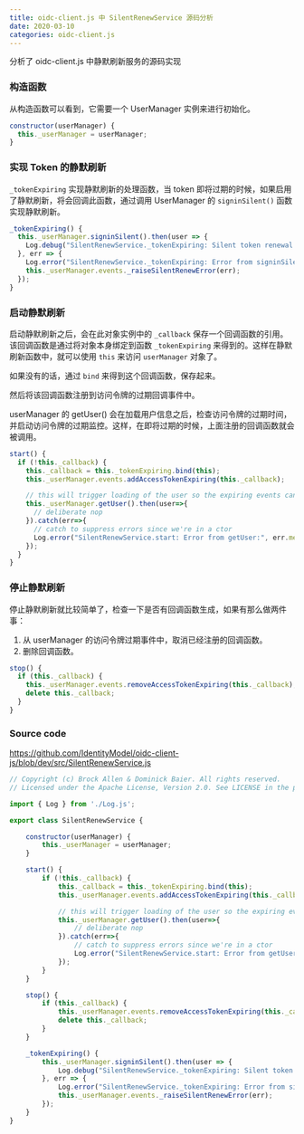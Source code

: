 ```yaml
---
title: oidc-client.js 中 SilentRenewService 源码分析     
date: 2020-03-10
categories: oidc-client.js
---
```

分析了 oidc-client.js 中静默刷新服务的源码实现
<!-- more -->


### 构造函数

从构造函数可以看到，它需要一个 UserManager 实例来进行初始化。

```javascript
constructor(userManager) {
  this._userManager = userManager;
}
```

### 实现 Token 的静默刷新

`_tokenExpiring` 实现静默刷新的处理函数，当 token 即将过期的时候，如果启用了静默刷新，将会回调此函数，通过调用 UserManager 的 `signinSilent()` 函数实现静默刷新。

```javascript
_tokenExpiring() {
  this._userManager.signinSilent().then(user => {
    Log.debug("SilentRenewService._tokenExpiring: Silent token renewal successful");
  }, err => {
    Log.error("SilentRenewService._tokenExpiring: Error from signinSilent:", err.message);
    this._userManager.events._raiseSilentRenewError(err);
  });
}
```

### 启动静默刷新

启动静默刷新之后，会在此对象实例中的 `_callback` 保存一个回调函数的引用。该回调函数是通过将对象本身绑定到函数 `_tokenExpiring` 来得到的。这样在静默刷新函数中，就可以使用 `this` 来访问  `userManager` 对象了。

如果没有的话，通过 `bind` 来得到这个回调函数，保存起来。

然后将该回调函数注册到访问令牌的过期回调事件中。

userManager 的 getUser() 会在加载用户信息之后，检查访问令牌的过期时间，并启动访问令牌的过期监控。这样，在即将过期的时候，上面注册的回调函数就会被调用。

```javascript
start() {
  if (!this._callback) {
    this._callback = this._tokenExpiring.bind(this);
    this._userManager.events.addAccessTokenExpiring(this._callback);

    // this will trigger loading of the user so the expiring events can be initialized
    this._userManager.getUser().then(user=>{
      // deliberate nop
    }).catch(err=>{
      // catch to suppress errors since we're in a ctor
      Log.error("SilentRenewService.start: Error from getUser:", err.message);
    });
  }
}
```



### 停止静默刷新

停止静默刷新就比较简单了，检查一下是否有回调函数生成，如果有那么做两件事：

1. 从 userManager 的访问令牌过期事件中，取消已经注册的回调函数。
2. 删除回调函数。

```javascript
stop() {
  if (this._callback) {
    this._userManager.events.removeAccessTokenExpiring(this._callback);
    delete this._callback;
  }
}
```

### Source code

https://github.com/IdentityModel/oidc-client-js/blob/dev/src/SilentRenewService.js

```javascript
// Copyright (c) Brock Allen & Dominick Baier. All rights reserved.
// Licensed under the Apache License, Version 2.0. See LICENSE in the project root for license information.

import { Log } from './Log.js';

export class SilentRenewService {

    constructor(userManager) {
        this._userManager = userManager;
    }

    start() {
        if (!this._callback) {
            this._callback = this._tokenExpiring.bind(this);
            this._userManager.events.addAccessTokenExpiring(this._callback);

            // this will trigger loading of the user so the expiring events can be initialized
            this._userManager.getUser().then(user=>{
                // deliberate nop
            }).catch(err=>{
                // catch to suppress errors since we're in a ctor
                Log.error("SilentRenewService.start: Error from getUser:", err.message);
            });
        }
    }

    stop() {
        if (this._callback) {
            this._userManager.events.removeAccessTokenExpiring(this._callback);
            delete this._callback;
        }
    }

    _tokenExpiring() {
        this._userManager.signinSilent().then(user => {
            Log.debug("SilentRenewService._tokenExpiring: Silent token renewal successful");
        }, err => {
            Log.error("SilentRenewService._tokenExpiring: Error from signinSilent:", err.message);
            this._userManager.events._raiseSilentRenewError(err);
        });
    }
}
```



